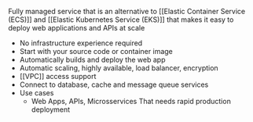Fully managed service that is an alternative to [[Elastic Container Service (ECS)]] and [[Elastic Kubernetes Service (EKS)]] that makes it easy to deploy web applications and APIs at scale
- No infrastructure experience required
- Start with your source code or container image
-  Automatically builds and deploy the web app
- Automatic scaling, highly available, load balancer, encryption
- [[VPC]] access support
- Connect to database, cache and message queue services
- Use cases
	- Web Apps, APIs, Microsservices That needs rapid production deployment
